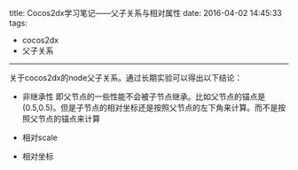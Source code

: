 title: Cocos2dx学习笔记——父子关系与相对属性
date: 2016-04-02 14:45:33 
tags:
- cocos2dx
- 父子关系

---

关于cocos2dx的node父子关系。通过长期实验可以得出以下结论：
- 非继承性
即父节点的一些性能不会被子节点继承。比如父节点的锚点是(0.5,0.5)。但是子节点的相对坐标还是按照父节点的左下角来计算。而不是按照父节点的锚点来计算


- 相对scale
- 相对坐标
